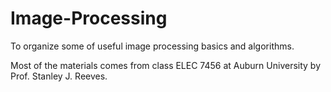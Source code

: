# Image-Processing
To organize some of useful image processing basics and algorithms.

Most of the materials comes from class ELEC 7456 at Auburn University by Prof. Stanley J. Reeves.
